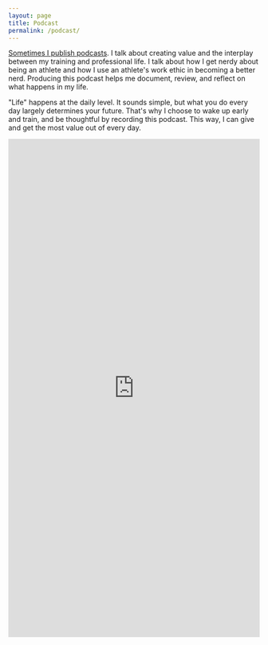 ```yaml
---
layout: page
title: Podcast
permalink: /podcast/
---
```


<a href="https://anchor.fm/mikelady91">Sometimes I publish podcasts</a>. I talk about creating value and the interplay between my training and professional life. I talk about how I get nerdy about being an athlete and how I use an athlete's work ethic in becoming a better nerd. Producing this podcast helps me document, review, and reflect on what happens in my life. 

"Life" happens at the daily level. It sounds simple, but what you do every day largely determines your future. That's why I choose to wake up early and train, and be thoughtful by recording this podcast. This way, I can give and get the most value out of every day.

<iframe src="https://anchor.fm/mikelady91" height="1000px" width="100%" frameborder="0" scrolling="yes"></iframe>
